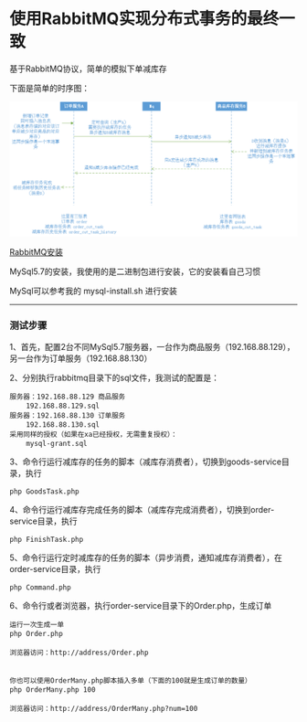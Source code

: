 # 使用RabbitMQ实现分布式事务的最终一致
基于RabbitMQ协议，简单的模拟下单减库存

下面是简单的时序图：

![transaction-mq](transaction-mq.png)


[RabbitMQ安装](https://www.rabbitmq.com/download.html)

MySql5.7的安装，我使用的是二进制包进行安装，它的安装看自己习惯

MySql可以参考我的 mysql-install.sh 进行安装


----
### 测试步骤

1、首先，配置2台不同MySql5.7服务器，一台作为商品服务（192.168.88.129），另一台作为订单服务（192.168.88.130）

2、分别执行rabbitmq目录下的sql文件，我测试的配置是：

    服务器：192.168.88.129 商品服务 
        192.168.88.129.sql
    服务器：192.168.88.130 订单服务
        192.168.88.130.sql
    采用同样的授权（如果在xa已经授权，无需重复授权）：
        mysql-grant.sql

3、命令行运行减库存的任务的脚本（减库存消费者），切换到goods-service目录，执行
    
    php GoodsTask.php
4、命令行运行减库存完成任务的脚本（减库存完成消费者），切换到order-service目录，执行

    php FinishTask.php
5、命令行运行定时减库存的任务的脚本（异步消费，通知减库存消费者），在order-service目录，执行

    php Command.php
6、命令行或者浏览器，执行order-service目录下的Order.php，生成订单
    
    运行一次生成一单
    php Order.php
    
    浏览器访问：http://address/Order.php
        
        
    你也可以使用OrderMany.php脚本插入多单（下面的100就是生成订单的数量）
    php OrderMany.php 100
    
    浏览器访问：http://address/OrderMany.php?num=100


